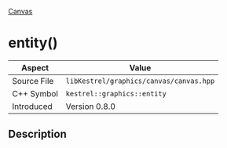 [Canvas](index)
# entity()
| Aspect | Value |
| --- | --- |
| Source File | `libKestrel/graphics/canvas/canvas.hpp` |
| C++ Symbol | `kestrel::graphics::entity` |
| Introduced | Version 0.8.0 |
## Description

